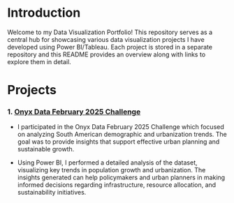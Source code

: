 # Introduction

Welcome to my Data Visualization Portfolio! This repository serves as a central hub for showcasing various data visualization projects I have developed using Power BI/Tableau. Each project is stored in a separate repository and this README provides an overview along with links to explore them in detail.

# Projects

### 1. **[Onyx Data February 2025 Challenge](https://github.com/yourusername/sales-dashboard)**

- I participated in the Onyx Data February 2025 Challenge which focused on analyzing South American demographic and urbanization trends. The goal was to provide insights that support effective urban planning and sustainable growth.

- Using Power BI, I performed a detailed analysis of the dataset, visualizing key trends in population growth and urbanization. The insights generated can help policymakers and urban planners in making informed decisions regarding infrastructure, resource allocation, and sustainability initiatives.
